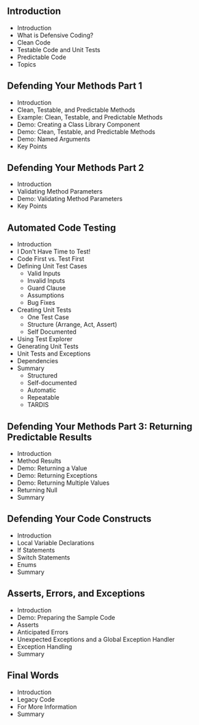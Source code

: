 ## Introduction  
- Introduction  
- What is Defensive Coding?  
- Clean Code  
- Testable Code and Unit Tests  
- Predictable Code  
- Topics  

## Defending Your Methods Part 1  
- Introduction  
- Clean, Testable, and Predictable Methods  
- Example: Clean, Testable, and Predictable Methods 
- Demo: Creating a Class Library Component  
- Demo: Clean, Testable, and Predictable Methods  
- Demo: Named Arguments  
- Key Points  

## Defending Your Methods Part 2  
- Introduction  
- Validating Method Parameters  
- Demo: Validating Method Parameters  
- Key Points  

## Automated Code Testing  
- Introduction  
- I Don't Have Time to Test!  
- Code First vs. Test First  
- Defining Unit Test Cases  
  - Valid Inputs  
  - Invalid Inputs  
  - Guard Clause  
  - Assumptions  
  - Bug Fixes  
- Creating Unit Tests  
  - One Test Case  
  - Structure (Arrange, Act, Assert)  
  - Self Documented  
- Using Test Explorer  
- Generating Unit Tests  
- Unit Tests and Exceptions  
- Dependencies  
- Summary  
  - Structured  
  - Self-documented  
  - Automatic  
  - Repeatable  
  - TARDIS  

## Defending Your Methods Part 3: Returning Predictable Results  
- Introduction  
- Method Results  
- Demo: Returning a Value  
- Demo: Returning Exceptions  
- Demo: Returning Multiple Values  
- Returning Null  
- Summary  

## Defending Your Code Constructs  
- Introduction  
- Local Variable Declarations  
- If Statements  
- Switch Statements  
- Enums  
- Summary  

## Asserts, Errors, and Exceptions  
- Introduction  
- Demo: Preparing the Sample Code  
- Asserts  
- Anticipated Errors  
- Unexpected Exceptions and a Global Exception Handler  
- Exception Handling  
- Summary  

## Final Words  
- Introduction  
- Legacy Code  
- For More Information  
- Summary  

